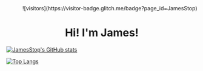 <div align="right">![visitors](https://visitor-badge.glitch.me/badge?page_id=JamesStop)</div>

<h1 align="center">Hi!  I'm James!</h1>

[![JamesStop's GitHub stats](https://github-readme-stats.vercel.app/api?username=JamesStop&show_icons=true&theme=radical)](https://github.com/JamesStop/github-readme-stats)

[![Top Langs](https://github-readme-stats.vercel.app/api/top-langs/?username=JamesStop&layout=compact&theme=radical)](https://github.com/JamesStop/github-readme-stats)

<!--
**JamesStop/JamesStop** is a ✨ _special_ ✨ repository because its `README.md` (this file) appears on your GitHub profile.

Here are some ideas to get you started:

- 🔭 I’m currently working on ...
- 🌱 I’m currently learning ...
- 👯 I’m looking to collaborate on ...
- 🤔 I’m looking for help with ...
- 💬 Ask me about ...
- 📫 How to reach me: ...
- 😄 Pronouns: ...
- ⚡ Fun fact: ...
-->
